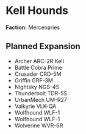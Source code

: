# Kell Hounds
**Faction:** Mercenaries
## Planned Expansion
- Archer ARC-2R Kell
- Battle Cobra Prime
- Crusader CRD-5M
- Griffin GRF-3M
- Nightsky NGS-4S
- Thunderbolt TDR-5S
- UrbanMech UM-R27
- Valkyrie VLK-QA
- Wolfhound WLF-1
- Wolfhound WLF-1
- Wolverine WVR-6R
